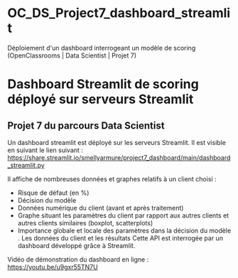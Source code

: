 # OC_DS_Project7_dashboard_streamlit

Déploiement d'un dashboard interrogeant un modèle de scoring (OpenClassrooms | Data Scientist | Projet 7)




# Dashboard Streamlit de scoring déployé sur serveurs Streamlit

## Projet 7 du parcours Data Scientist

Un dashboard streamlit est déployé sur les serveurs Streamlit.
Il est visible en suivant le lien suivant :
https://share.streamlit.io/smellyarmure/project7_dashboard/main/dashboard_streamlit.py

Il affiche de nombreuses données et graphes relatifs à un client choisi :

- Risque de défaut (en %)
- Décision du modèle
- Données numérique du client (avant et après traitement)
- Graphe situant les paramètres du client par rapport aux autres clients et autres clients similaires (boxplot, scatterplots)
- Importance globale et locale des paramètres dans la décision du modèle
. Les données du client et les résultats  Cette API est interrogée par un dashboard développé grâce à Streamlit.

Vidéo de démonstration du dashboard en ligne :
https://youtu.be/u9gxr55TN7U
